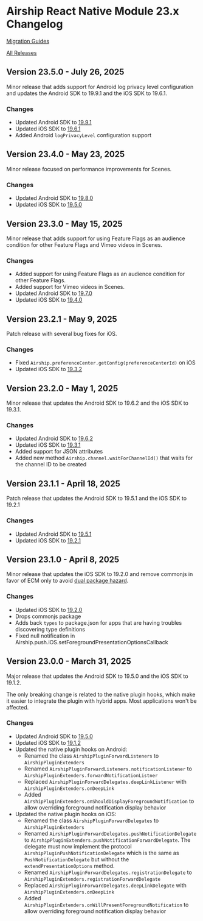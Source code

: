 # Airship React Native Module 23.x Changelog

[Migration Guides](https://github.com/urbanairship/react-native-airship/blob/main/MIGRATION.md)

[All Releases](https://github.com/urbanairship/react-native-airship/releases)

## Version 23.5.0 - July 26, 2025
Minor release that adds support for Android log privacy level configuration and updates the Android SDK to 19.9.1 and the iOS SDK to 19.6.1.

### Changes
- Updated Android SDK to [19.9.1](https://github.com/urbanairship/android-library/releases/tag/19.9.1)
- Updated iOS SDK to [19.6.1](https://github.com/urbanairship/ios-library/releases/tag/19.6.1)
- Added Android `logPrivacyLevel` configuration support

## Version 23.4.0 - May 23, 2025
Minor release focused on performance improvements for Scenes.

### Changes
- Updated Android SDK to [19.8.0](https://github.com/urbanairship/android-library/releases/tag/19.8.0)
- Updated iOS SDK to [19.5.0](https://github.com/urbanairship/ios-library/releases/tag/19.5.0)

## Version 23.3.0 - May 15, 2025
Minor release that adds support for using Feature Flags as an audience condition for other Feature Flags and Vimeo videos in Scenes.

### Changes
- Added support for using Feature Flags as an audience condition for other Feature Flags.
- Added support for Vimeo videos in Scenes.
- Updated Android SDK to [19.7.0](https://github.com/urbanairship/android-library/releases/tag/19.7.0)
- Updated iOS SDK to [19.4.0](https://github.com/urbanairship/ios-library/releases/tag/19.4.0)

## Version 23.2.1 - May 9, 2025
Patch release with several bug fixes for iOS.

### Changes
- Fixed `Airship.preferenceCenter.getConfig(preferenceCenterId)` on iOS
- Updated iOS SDK to [19.3.2](https://github.com/urbanairship/ios-library/releases/tag/19.3.2)

## Version 23.2.0 - May 1, 2025
Minor release that updates the Android SDK to 19.6.2 and the iOS SDK to 19.3.1.

### Changes
- Updated Android SDK to [19.6.2](https://github.com/urbanairship/android-library/releases/tag/19.6.2)
- Updated iOS SDK to [19.3.1](https://github.com/urbanairship/ios-library/releases/tag/19.3.1)
- Added support for JSON attributes
- Added new method `Airship.channel.waitForChannelId()` that waits for the channel ID to be created

## Version 23.1.1 - April 18, 2025

Patch release that updates the Android SDK to 19.5.1 and the iOS SDK to 19.2.1

### Changes
- Updated Android SDK to [19.5.1](https://github.com/urbanairship/android-library/releases/tag/19.5.1)
- Updated iOS SDK to [19.2.1](https://github.com/urbanairship/ios-library/releases/tag/19.2.1)

## Version 23.1.0 - April 8, 2025
Minor release that updates the iOS SDK to 19.2.0 and remove commonjs in favor of ECM only to avoid [dual package hazard](https://nodejs.org/docs/latest-v19.x/api/packages.html#dual-package-hazard).  

### Changes
- Updated iOS SDK to [19.2.0](https://github.com/urbanairship/ios-library/releases/tag/19.2.0)
- Drops commonjs package
- Adds back `types` to package.json for apps that are having troubles discovering type definitions
- Fixed null notification in Airship.push.iOS.setForegroundPresentationOptionsCallback

## Version 23.0.0 - March 31, 2025
Major release that updates the Android SDK to 19.5.0 and the iOS SDK to 19.1.2. 

The only breaking change is related to the native plugin hooks, which make it easier
to integrate the plugin with hybrid apps. Most applications won't be affected.

### Changes
- Updated Android SDK to [19.5.0](https://github.com/urbanairship/android-library/releases/tag/19.5.0)
- Updated iOS SDK to [19.1.2](https://github.com/urbanairship/ios-library/releases/tag/19.1.2)
- Updated the native plugin hooks on Android:
  - Renamed the class `AirshipPluginForwardListeners` to `AirshipPluginExtenders`
  - Renamed `AirshipPluginForwardListeners.notificationListener` to `AirshipPluginExtenders.forwardNotificationListner`
  - Replaced `AirshipPluginForwardDelegates.deepLinkListener` with `AirshipPluginExtenders.onDeepLink`
  - Added `AirshipPluginExtenders.onShouldDisplayForegroundNotification` to allow overriding foreground notification display behavior
- Updated the native plugin hooks on iOS:
  - Renamed the class `AirshipPluginForwardDelegates` to `AirshipPluginExtenders`
  - Renamed `AirshipPluginForwardDelegates.pushNotificationDelegate` to `AirshipPluginExtenders.pushNotificationForwardDelegate`. The delegate must now implement
    the protocol `AirshipPluginPushNotificationDelegate` which is the same as `PushNotificationDelegate` but without the `extendPresentationOptions` method.
  - Renamed `AirshipPluginForwardDelegates.registrationDelegate` to `AirshipPluginExtenders.registrationForwardDelegate`
  - Replaced `AirshipPluginForwardDelegates.deepLinkDelegate` with `AirshipPluginExtenders.onDeepLink`
  - Added `AirshipPluginExtenders.onWillPresentForegroundNotification` to allow overriding foreground notification display behavior
